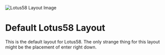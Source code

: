 ![Lotus58 Layout Image](https://i.imgur.com/76euDDU.png)

# Default Lotus58 Layout

This is the default layout for Lotus58. The only strange thing for this layout might be the placement of enter right down.

